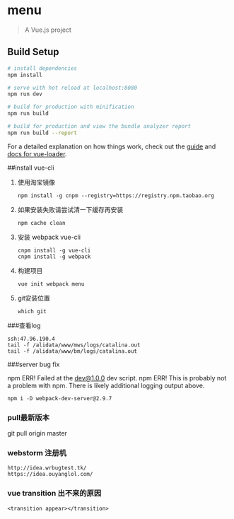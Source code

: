 # menu

> A Vue.js project

## Build Setup

``` bash
# install dependencies
npm install

# serve with hot reload at localhost:8080
npm run dev

# build for production with minification
npm run build

# build for production and view the bundle analyzer report
npm run build --report
```

For a detailed explanation on how things work, check out the [guide](http://vuejs-templates.github.io/webpack/) and [docs for vue-loader](http://vuejs.github.io/vue-loader).

##install vue-cli
1. 使用淘宝镜像

    ```
    npm install -g cnpm --registry=https://registry.npm.taobao.org
    ```
2. 如果安装失败请尝试清一下缓存再安装
    ```
    npm cache clean
    ```
3. 安装 webpack vue-cli
    ```
    cnpm install -g vue-cli
    cnpm install -g webpack
    ```
4. 构建项目
    ```
    vue init webpack menu
    ```
5. git安装位置
    ```
    which git
    ```
###查看log
 ```
ssh:47.96.190.4
tail -f /alidata/www/mws/logs/catalina.out 
tail -f /alidata/www/bm/logs/catalina.out 
 ```
###server  bug fix

npm ERR! Failed at the dev@1.0.0 dev script.
npm ERR! This is probably not a problem with npm. There is likely additional logging output above.
 ```
npm i -D webpack-dev-server@2.9.7
 ```
 ### pull最新版本
 git pull origin master
 
 ### webstorm 注册机
  ```
http://idea.wrbugtest.tk/    
https://idea.ouyanglol.com/
  ```
 ### vue transition 出不来的原因
  ```
<transition appear></transition>
  ```


